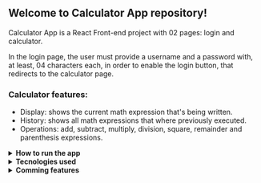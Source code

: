 ## Welcome to Calculator App repository!

Calculator App is a React Front-end project with 02 pages: login and calculator.

In the login page, the user must provide a username and a password with, at least, 04 characters each, in order to enable the login button, that redirects to the calculator page.

### Calculator features:

- Display: shows the current math expression that's being written.
- History: shows all math expressions that where previously executed.
- Operations: add, subtract, multiply, division, square, remainder and parenthesis expressions.

<details>
  <summary><strong>How to run the app</strong></summary><br />

  1. Clone the repository.

  - `git clone git@github.com:FernandoCavalcantii/calculator-app.git`
  
  2. Enter in the folder you just cloned.
  
  - `cd Calculator-App`

  3. Install dependencies.

  - `npm install`

  4. Start.
  
  - `npm start`
</details>

<details>
<summary><strong>Tecnologies used</strong></summary><br />

- JavaScript.
- React.
- CSS.
- HTML.
</details>


<details>
<summary><strong>Comming features</strong></summary><br />

- Square root.
</details>
